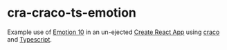 # cra-craco-ts-emotion

Example use of [Emotion 10](https://github.com/emotion-js/emotion) in an un-ejected [Create React App](https://github.com/facebook/create-react-app) using [craco](https://github.com/sharegate/craco) and [Typescript](https://github.com/Microsoft/TypeScript).